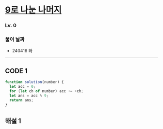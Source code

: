 # [9로 나눈 나머지](https://school.programmers.co.kr/learn/courses/30/lessons/181914)

### Lv. 0

### 풀이 날짜

- 240416 화

---

## CODE 1

```javascript
function solution(number) {
  let acc = 0;
  for (let ch of number) acc += +ch;
  let ans = acc % 9;
  return ans;
}
```

## 해설 1
